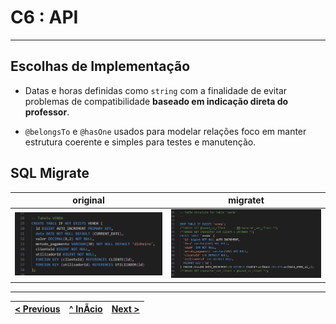 # C6 : API

---

## Escolhas de Implementação

- Datas e horas definidas como `string` com a finalidade de evitar problemas de compatibilidade **baseado em indicação direta do professor**.

- `@belongsTo` e `@hasOne` usados para modelar relações foco em manter estrutura coerente e simples para testes e manutenção.

## SQL Migrate

| original | migratet |
|-------|-------|
| <img src="../img/sql_print.png" alt="" width="550" /> | <img src="../img/migrate_print.png" alt="" width="550" /> |

---

| [< Previous](rpf05.md) | [^ InÃcio](rpf00.md) | [Next >](rpf07.md) |
| :---------------------- | :-------------------: | ------------------: |